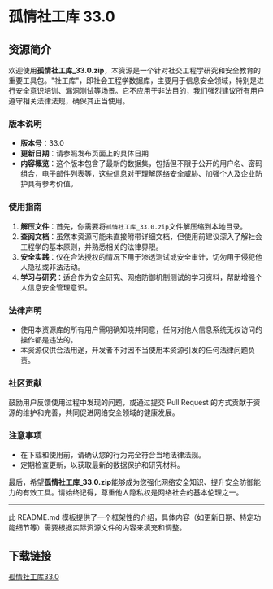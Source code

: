 # 孤情社工库 33.0

## 资源简介

欢迎使用**孤情社工库_33.0.zip**，本资源是一个针对社交工程学研究和安全教育的重要工具包。"社工库"，即社会工程学数据库，主要用于信息安全领域，特别是进行安全意识培训、漏洞测试等场景。它不应用于非法目的，我们强烈建议所有用户遵守相关法律法规，确保其正当使用。

### 版本说明
- **版本号**：33.0
- **更新日期**：请参照发布页面上的具体日期
- **内容概览**：这个版本包含了最新的数据集，包括但不限于公开的用户名、密码组合，电子邮件列表等，这些信息对于理解网络安全威胁、加强个人及企业防护具有参考价值。

### 使用指南

1. **解压文件**：首先，你需要将`孤情社工库_33.0.zip`文件解压缩到本地目录。
2. **查阅文档**：虽然本资源可能未直接附带详细文档，但使用前建议深入了解社会工程学的基本原则，并熟悉相关的法律界限。
3. **安全实践**：仅在合法授权的情况下用于渗透测试或安全审计，切勿用于侵犯他人隐私或非法活动。
4. **学习与研究**：适合作为安全研究、网络防御机制测试的学习资料，帮助增强个人信息安全管理意识。

### 法律声明

- 使用本资源库的所有用户需明确知晓并同意，任何对他人信息系统无权访问的操作都是违法的。
- 本资源仅供合法用途，开发者不对因不当使用本资源引发的任何法律问题负责。

### 社区贡献

鼓励用户反馈使用过程中发现的问题，或通过提交 Pull Request 的方式贡献于资源的维护和完善，共同促进网络安全领域的健康发展。

### 注意事项

- 在下载和使用前，请确认您的行为完全符合当地法律法规。
- 定期检查更新，以获取最新的数据保护和研究材料。

最后，希望**孤情社工库_33.0.zip**能够成为您强化网络安全知识、提升安全防御能力的有效工具。请始终记得，尊重他人隐私权是网络社会的基本伦理之一。

---

此 README.md 模板提供了一个框架性的介绍，具体内容（如更新日期、特定功能细节等）需要根据实际资源文件的内容来填充和调整。

## 下载链接

[孤情社工库33.0](https://pan.quark.cn/s/904c86a2d10b)